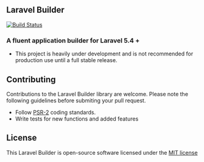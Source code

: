 ## Laravel Builder
[![Build Status](https://travis-ci.org/toolsets/builder.svg?branch=master)](https://travis-ci.org/toolsets/builder)


### A fluent application builder for Laravel 5.4 +

- This project is heavily under development and is not recommended for production use until a full stable release. 



## Contributing

Contributions to the Laravel Builder library are welcome. Please note the following guidelines before submiting your pull request.

- Follow [PSR-2](http://www.php-fig.org/psr/psr-2/) coding standards.
- Write tests for new functions and added features

## License

This Laravel Builder is open-source software licensed under the [MIT license](http://opensource.org/licenses/MIT)